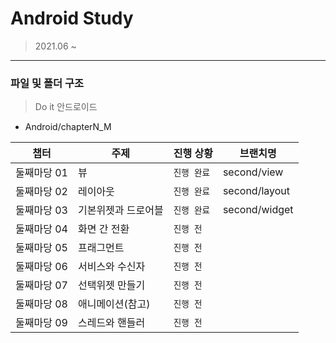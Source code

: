 # Android Study
> 2021.06 ~

---
### 파일 및 폴더 구조

> Do it 안드로이드

- Android/chapterN_M

|   챕터 | 주제 | 진행 상황 | 브랜치명 |
| ------ | ------------------- | --------- | ------|
| 둘째마당 01 | 뷰 | `진행 완료` | second/view |
| 둘째마당 02 | 레이아웃 | `진행 완료` | second/layout |
| 둘째마당 03 | 기본위젯과 드로어블 | `진행 완료` | second/widget |
| 둘째마당 04 | 화면 간 전환 | `진행 전` |
| 둘째마당 05 | 프래그먼트 | `진행 전` |
| 둘째마당 06 | 서비스와 수신자 | `진행 전` |
| 둘째마당 07 | 선택위젯 만들기 | `진행 전` |
| 둘째마당 08 | 애니메이션(참고) | `진행 전` |
| 둘째마당 09 | 스레드와 핸들러 | `진행 전` |